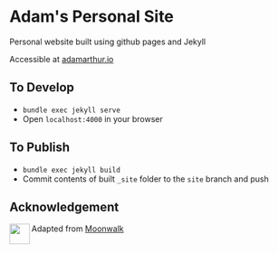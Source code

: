 # Adam's Personal Site
Personal website built using github pages and Jekyll

Accessible at [adamarthur.io](adamarthur.io)

## To Develop
- `bundle exec jekyll serve`
- Open `localhost:4000` in your browser

## To Publish
- `bundle exec jekyll build`
- Commit contents of built `_site` folder to the `site` branch and push

## Acknowledgement
<img src="https://raw.githubusercontent.com/abhinavs/moonwalk/master/logo.png" width="36" align="left" />Adapted from [Moonwalk](https://github.com/abhinavs/moonwalk)


